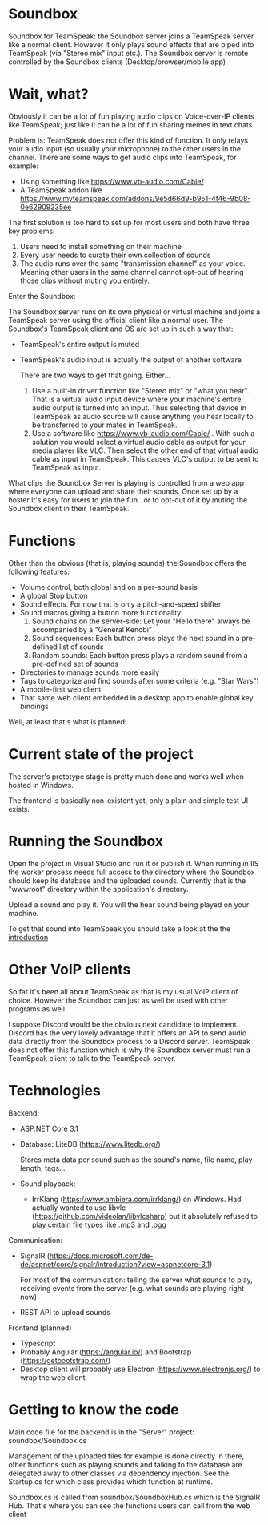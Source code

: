# Soundbox
Soundbox for TeamSpeak: the Soundbox server joins a TeamSpeak server like a normal client. However it only plays sound effects that are piped into TeamSpeak (via "Stereo mix" input etc.). The Soundbox server is remote controlled by the Soundbox clients (Desktop/browser/mobile app)

# Wait, what?
Obviously it can be a lot of fun playing audio clips on Voice-over-IP clients like TeamSpeak; just like it can be a lot of fun sharing memes in text chats.

Problem is: TeamSpeak does not offer this kind of function. It only relays your audio input (so usually your microphone) to the other users in the channel. There are some ways to get audio clips into TeamSpeak, for example:
* Using something like https://www.vb-audio.com/Cable/
* A TeamSpeak addon like https://www.myteamspeak.com/addons/9e5d66d9-b951-4f46-9b08-0e62909235ee

The first solution is too hard to set up for most users and both have three key problems:
1. Users need to install something on their machine
1. Every user needs to curate their own collection of sounds
1. The audio runs over the same "transmission channel" as your voice. Meaning other users in the same channel cannot opt-out of hearing those clips without muting you entirely.

Enter the Soundbox:

The Soundbox server runs on its own physical or virtual machine and joins a TeamSpeak server using the official client like a normal user.
The Soundbox's TeamSpeak client and OS are set up in such a way that:
* TeamSpeak's entire output is muted
* TeamSpeak's audio input is actually the output of another software

  There are two ways to get that going. Either...
  1. Use a built-in driver function like "Stereo mix" or "what you hear".
That is a virtual audio input device where your machine's entire audio output is turned into an input. Thus selecting that device in TeamSpeak as audio source will cause anything you hear locally to be transferred to your mates in TeamSpeak.
  2. Use a software like https://www.vb-audio.com/Cable/ . With such a solution you would select a virtual audio cable as output for your media player like VLC. Then select the other end of that virtual audio cable as input in TeamSpeak. This causes VLC's output to be sent to TeamSpeak as input.

What clips the Soundbox Server is playing is controlled from a web app where everyone can upload and share their sounds.
Once set up by a hoster it's easy for users to join the fun...or to opt-out of it by muting the Soundbox client in their TeamSpeak.

# Functions

Other than the obvious (that is, playing sounds) the Soundbox offers the following features:
* Volume control, both global and on a per-sound basis
* A global Stop button
* Sound effects. For now that is only a pitch-and-speed shifter
* Sound macros giving a button more functionality:
  1. Sound chains on the server-side: Let your "Hello there" always be accompanied by a "General Kenobi"
  2. Sound sequences: Each button press plays the next sound in a pre-defined list of sounds
  3. Random sounds: Each button press plays a random sound from a pre-defined set of sounds
* Directories to manage sounds more easily
* Tags to categorize and find sounds after some criteria (e.g. "Star Wars")
* A mobile-first web client
* That same web client embedded in a desktop app to enable global key bindings

Well, at least that's what is planned:

# Current state of the project

The server's prototype stage is pretty much done and works well when hosted in Windows.

The frontend is basically non-existent yet, only a plain and simple test UI exists.

# Running the Soundbox

Open the project in Visual Studio and run it or publish it.
When running in IIS the worker process needs full access to the directory where the Soundbox should keep its database and the uploaded sounds.
Currently that is the "wwwroot" directory within the application's directory.

Upload a sound and play it. You will the hear sound being played on your machine.

To get that sound into TeamSpeak you should take a look at the the [introduction](#wait-what)

# Other VoIP clients

So far it's been all about TeamSpeak as that is my usual VoIP client of choice.
However the Soundbox can just as well be used with other programs as well.

I suppose Discord would be the obvious next candidate to implement.
Discord has the very lovely advantage that it offers an API to send audio data directly from the Soundbox process to a Discord server. TeamSpeak does not offer this function which is why the Soundbox server must run a TeamSpeak client to talk to the TeamSpeak server.

# Technologies

Backend:
* ASP.NET Core 3.1
* Database: LiteDB (https://www.litedb.org/)

  Stores meta data per sound such as the sound's name, file name, play length, tags...

* Sound playback:
  * IrrKlang (https://www.ambiera.com/irrklang/) on Windows. Had actually wanted to use libvlc (https://github.com/videolan/libvlcsharp) but it absolutely refused to play certain file types like .mp3 and .ogg

Communication:
* SignalR (https://docs.microsoft.com/de-de/aspnet/core/signalr/introduction?view=aspnetcore-3.1)

  For most of the communication: telling the server what sounds to play, receiving events from the server (e.g. what sounds are playing right now)
* REST API to upload sounds

Frontend (planned)
* Typescript
* Probably Angular (https://angular.io/) and Bootstrap (https://getbootstrap.com/)
* Desktop client will probably use Electron (https://www.electronjs.org/) to wrap the web client

# Getting to know the code

Main code file for the backend is in the "Server" project: soundbox/Soundbox.cs

Management of the uploaded files for example is done directly in there, other functions such as playing sounds and talking to the database are delegated away to other classes via dependency injection.
See the Startup.cs for which class provides which function at runtime.

Soundbox.cs is called from soundbox/SoundboxHub.cs which is the SignalR Hub. That's where you can see the functions users can call from the web client
